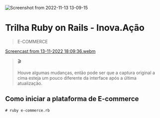 ![Screenshot from 2022-11-13 13-09-15](https://user-images.githubusercontent.com/5865711/201531959-b1f1b050-561a-40b7-8e54-d43e4af54ea6.png)
  
# Trilha Ruby on Rails - Inova.Ação

> E-COMMERCE
  
[Screencast from 13-11-2022 18:09:36.webm](https://user-images.githubusercontent.com/5865711/201545256-1efcc743-97bf-473d-a49e-0bc8683dfe04.webm)

> 🎬️
> 
> Houve algumas mudanças, então pode ser que a captura original a cima esteja um pouco diferente da interface após a última atualização.
## Como iniciar a plataforma de E-commerce
`# ruby e-commerce.rb`
